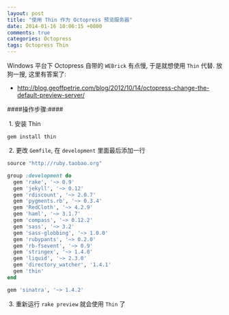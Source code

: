 ```yaml
---
layout: post
title: "使用 Thin 作为 Octopress 预览服务器"
date: 2014-01-16 10:06:15 +0800
comments: true
categories: Octopress
tags: Octopress Thin
---
```

Windows 平台下 Octopress 自带的 `WEBrick` 有点慢, 于是就想使用 `Thin` 代替.
放狗一搜, 这里有答案了:

- <http://blog.geoffpetrie.com/blog/2012/10/14/octopress-change-the-default-preview-server/>

####操作步骤:####
<!--more-->
&nbsp;1. 安装 Thin
```
gem install thin
```

&nbsp;2. 更改 `Gemfile`, 在 `development` 里面最后添加一行
``` ruby Gemfile
source "http://ruby.taobao.org"

group :development do
  gem 'rake', '~> 0.9'
  gem 'jekyll', '~> 0.12'
  gem 'rdiscount', '~> 2.0.7'
  gem 'pygments.rb', '~> 0.3.4'
  gem 'RedCloth', '~> 4.2.9'
  gem 'haml', '~> 3.1.7'
  gem 'compass', '~> 0.12.2'
  gem 'sass', '~> 3.2'
  gem 'sass-globbing', '~> 1.0.0'
  gem 'rubypants', '~> 0.2.0'
  gem 'rb-fsevent', '~> 0.9'
  gem 'stringex', '~> 1.4.0'
  gem 'liquid', '~> 2.3.0'
  gem 'directory_watcher', '1.4.1'
  gem 'thin'
end

gem 'sinatra', '~> 1.4.2'
```

&nbsp;3. 重新运行 `rake preview` 就会使用 `Thin` 了
<!--more-->